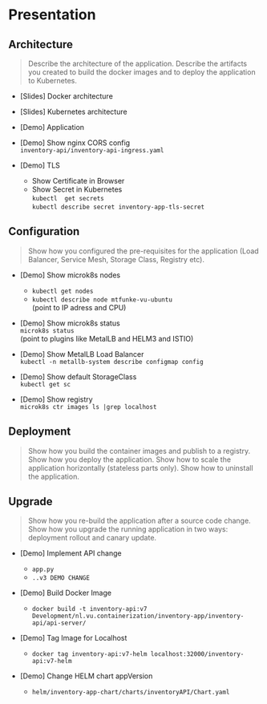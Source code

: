 # Presentation

## Architecture
> Describe the architecture of the application. Describe the artifacts you created to build the docker images and to deploy the application to Kubernetes.

* [Slides] Docker architecture

* [Slides] Kubernetes architecture

* [Demo] Application

* [Demo] Show nginx CORS config  
`inventory-api/inventory-api-ingress.yaml`

* [Demo] TLS  
    * Show Certificate in Browser
    * Show Secret in Kubernetes  
    `kubectl  get secrets`  
    `kubectl describe secret inventory-app-tls-secret`

## Configuration
> Show how you configured the pre-requisites for the application (Load Balancer, Service Mesh, Storage Class, Registry etc).

* [Demo] Show microk8s nodes  
    * `kubectl get nodes`
    * `kubectl describe node mtfunke-vu-ubuntu`  
    (point to IP adress and CPU)

* [Demo] Show microk8s status  
`microk8s status`  
(point to plugins like MetalLB and HELM3 and ISTIO)

* [Demo] Show MetalLB Load Balancer  
`kubectl -n metallb-system describe configmap config`

* [Demo] Show default StorageClass  
`kubectl get sc`

* [Demo] Show registry  
`microk8s ctr images ls |grep localhost`

## Deployment
> Show how you build the container images and publish to a registry. Show how you deploy the application. Show how to scale the application horizontally (stateless parts only). Show how to uninstall the application.

## Upgrade
> Show how you re-build the application after a source code change. Show how you upgrade the running application in two ways: deployment rollout and canary update.

* [Demo] Implement API change  
    * `app.py`
    * `..v3 DEMO CHANGE`

* [Demo] Build Docker Image  
    * `docker build -t inventory-api:v7 Development/nl.vu.containerization/inventory-app/inventory-api/api-server/`

* [Demo] Tag Image for Localhost  
    * `docker tag inventory-api:v7-helm localhost:32000/inventory-api:v7-helm`

* [Demo] Change HELM chart appVersion
    * `helm/inventory-app-chart/charts/inventoryAPI/Chart.yaml`